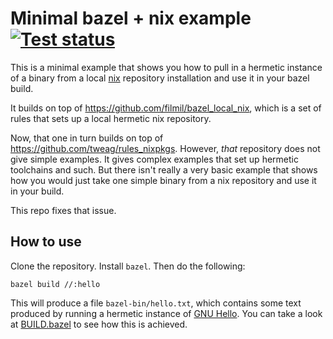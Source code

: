# Minimal bazel + nix example [![Test status](https://github.com/filmil/bazel-nix-example/workflows/Test/badge.svg)](https://github.com/filmil/bazel-nix-example/workflows/Test/badge.svg)

This is a minimal example that shows you how to pull in a hermetic instance of
a binary from a local [nix][nix] repository installation and use it in your bazel
build.

It builds on top of https://github.com/filmil/bazel_local_nix, which is a set of
rules that sets up a local hermetic nix repository.

Now, that one in turn builds on top of https://github.com/tweag/rules_nixpkgs.
However, *that* repository does not give simple examples. It gives complex
examples that set up hermetic toolchains and such. But there isn't really a
very basic example that shows how you would just take one simple binary from a
nix repository and use it in your build.

This repo fixes that issue.

## How to use

Clone the repository. Install `bazel`. Then do the following:

```
bazel build //:hello
```

This will produce a file `bazel-bin/hello.txt`, which contains some text
produced by running a hermetic instance of [GNU Hello][gnuh].  You can take
a look at [BUILD.bazel](BUILD.bazel) to see how this is achieved.

[nix]: https://nixos.org
[gnuh]: https://www.gnu.org/software/hello

